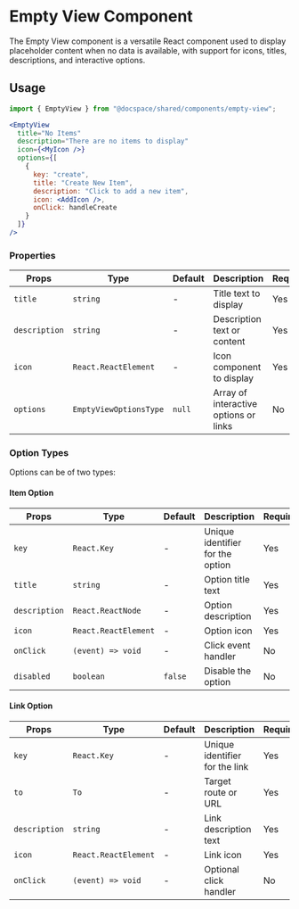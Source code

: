 # Empty View Component

The Empty View component is a versatile React component used to display placeholder content when no data is available, with support for icons, titles, descriptions, and interactive options.

## Usage

```js
import { EmptyView } from "@docspace/shared/components/empty-view";
```

```jsx
<EmptyView 
  title="No Items" 
  description="There are no items to display" 
  icon={<MyIcon />} 
  options={[
    {
      key: "create",
      title: "Create New Item",
      description: "Click to add a new item",
      icon: <AddIcon />,
      onClick: handleCreate
    }
  ]} 
/>
```

### Properties

| Props         | Type                     | Default | Description                                       | Required |
| ------------- | ------------------------ | ------- | ------------------------------------------------- | -------- |
| `title`       | `string`                 | -       | Title text to display                             | Yes      |
| `description` | `string`                 | -       | Description text or content                       | Yes      |
| `icon`        | `React.ReactElement`     | -       | Icon component to display                         | Yes      |
| `options`     | `EmptyViewOptionsType`   | `null`  | Array of interactive options or links             | No       |

### Option Types

Options can be of two types:

#### Item Option
| Props         | Type                     | Default | Description                                       | Required |
| ------------- | ------------------------ | ------- | ------------------------------------------------- | -------- |
| `key`         | `React.Key`              | -       | Unique identifier for the option                  | Yes      |
| `title`       | `string`                 | -       | Option title text                                 | Yes      |
| `description` | `React.ReactNode`        | -       | Option description                                | Yes      |
| `icon`        | `React.ReactElement`     | -       | Option icon                                       | Yes      |
| `onClick`     | `(event) => void`        | -       | Click event handler                               | No       |
| `disabled`    | `boolean`                | `false` | Disable the option                                | No       |

#### Link Option
| Props         | Type                     | Default | Description                                       | Required |
| ------------- | ------------------------ | ------- | ------------------------------------------------- | -------- |
| `key`         | `React.Key`              | -       | Unique identifier for the link                    | Yes      |
| `to`          | `To`                     | -       | Target route or URL                               | Yes      |
| `description` | `string`                 | -       | Link description text                             | Yes      |
| `icon`        | `React.ReactElement`     | -       | Link icon                                         | Yes      |
| `onClick`     | `(event) => void`        | -       | Optional click handler                            | No       |
